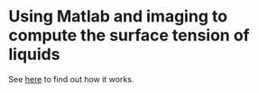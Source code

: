 # Using Matlab and imaging to compute the surface tension of liquids

See [here](https://lvliangxiong.github.io/post/matlab/surface-tension-measurement-using-matlab/) to find out how it works.